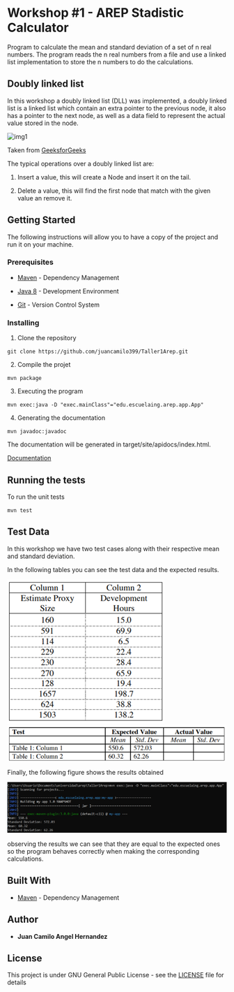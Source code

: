 # Workshop #1 - AREP Stadistic Calculator

Program to calculate the mean and standard deviation of a set of n real numbers. The program reads the n real numbers from a file and use a linked list implementation to store the n numbers to do the calculations.

## Doubly linked list

In this workshop a doubly linked list (DLL) was implemented, a doubly linked list is a linked list which contain an extra pointer to the previous node, it also has a pointer to the next node, as well as a data field to represent the actual value stored in the node.

![img1](https://media.geeksforgeeks.org/wp-content/cdn-uploads/gq/2014/03/DLL1.png) 

Taken from [GeeksforGeeks](https://www.geeksforgeeks.org/doubly-linked-list/)

The typical operations over a doubly linked list are:

1. Insert a value, this will create a Node and insert it on the tail.

2. Delete a value, this will find the first node that match with the given value an remove it.

## Getting Started

The following instructions will allow you to have a copy of the project and run it on your machine.

### Prerequisites

* [Maven](https://maven.apache.org/) - Dependency Management

* [Java 8](https://www.oracle.com/co/java/technologies/javase/javase-jdk8-downloads.html) -  Development Environment 

* [Git](https://git-scm.com/) - Version Control System

### Installing

1. Clone the repository

```
git clone https://github.com/juancamilo399/Taller1Arep.git
```

2. Compile the projet

```
mvn package
```

3. Executing the program

```
mvn exec:java -D "exec.mainClass"="edu.escuelaing.arep.app.App"
```

4. Generating the documentation

```
mvn javadoc:javadoc
```

The documentation will be generated in target/site/apidocs/index.html.

[Documentation](https://juancamilo399.github.io/Taller1Arep/apidocs/index.html)

## Running the tests

To run the unit tests

```
mvn test
```

## Test Data

In this workshop we have two test cases along with their respective mean and standard deviation.

In the following tables you can see the test data and the expected results.

![table1](resources/img/table1.png) 
![table2](resources/img/table2.png) 

Finally, the following figure shows the results obtained

![table2](resources/img/results.png)

observing the results we can see that they are equal to the expected ones so the program behaves correctly when making the corresponding calculations.


## Built With

* [Maven](https://maven.apache.org/) - Dependency Management


## Author

* **Juan Camilo Angel Hernandez** 


## License

This project is under GNU General Public License - see the [LICENSE](LICENSE) file for details
